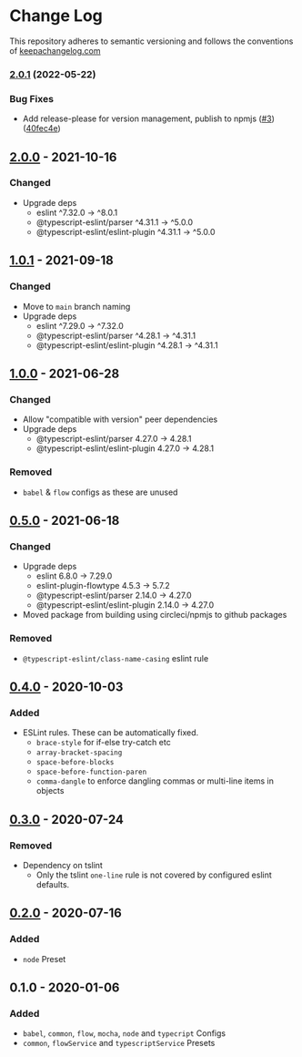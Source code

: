 # Change Log

This repository adheres to semantic versioning and follows the conventions of [keepachangelog.com](http://keepachangelog.com)

### [2.0.1](https://github.com/danieljimeneznz/eslint-config-danieljimeneznz/compare/v2.0.0...v2.0.1) (2022-05-22)

### Bug Fixes

- Add release-please for version management, publish to npmjs ([#3](https://github.com/danieljimeneznz/eslint-config-danieljimeneznz/issues/3)) ([40fec4e](https://github.com/danieljimeneznz/eslint-config-danieljimeneznz/commit/40fec4ef78ef74281f764223de959454f990a5b7))

## [2.0.0] - 2021-10-16

### Changed

- Upgrade deps
  - eslint ^7.32.0 → ^8.0.1
  - @typescript-eslint/parser ^4.31.1 → ^5.0.0
  - @typescript-eslint/eslint-plugin ^4.31.1 → ^5.0.0

## [1.0.1] - 2021-09-18

### Changed

- Move to `main` branch naming
- Upgrade deps
  - eslint ^7.29.0 → ^7.32.0
  - @typescript-eslint/parser ^4.28.1 → ^4.31.1
  - @typescript-eslint/eslint-plugin ^4.28.1 → ^4.31.1

## [1.0.0] - 2021-06-28

### Changed

- Allow "compatible with version" peer dependencies
- Upgrade deps
  - @typescript-eslint/parser 4.27.0 → 4.28.1
  - @typescript-eslint/eslint-plugin 4.27.0 → 4.28.1

### Removed

- `babel` & `flow` configs as these are unused

## [0.5.0] - 2021-06-18

### Changed

- Upgrade deps
  - eslint 6.8.0 → 7.29.0
  - eslint-plugin-flowtype 4.5.3 → 5.7.2
  - @typescript-eslint/parser 2.14.0 → 4.27.0
  - @typescript-eslint/eslint-plugin 2.14.0 → 4.27.0
- Moved package from building using circleci/npmjs to github packages

### Removed

- `@typescript-eslint/class-name-casing` eslint rule

## [0.4.0] - 2020-10-03

### Added

- ESLint rules. These can be automatically fixed.
  - `brace-style` for if-else try-catch etc
  - `array-bracket-spacing`
  - `space-before-blocks`
  - `space-before-function-paren`
  - `comma-dangle` to enforce dangling commas or multi-line items in objects

## [0.3.0] - 2020-07-24

### Removed

- Dependency on tslint
  - Only the tslint `one-line` rule is not covered by configured eslint defaults.

## [0.2.0] - 2020-07-16

### Added

- `node` Preset

## 0.1.0 - 2020-01-06

### Added

- `babel`, `common`, `flow`, `mocha`, `node` and `typecript` Configs
- `common`, `flowService` and `typescriptService` Presets

[unreleased]: https://github.com/danieljimeneznz/eslint-config-danieljimeneznz/compare/v2.0.0...HEAD
[2.0.0]: https://github.com/danieljimeneznz/eslint-config-danieljimeneznz/compare/v1.0.1...v2.0.0
[1.0.1]: https://github.com/danieljimeneznz/eslint-config-danieljimeneznz/compare/v1.0.0...v1.0.1
[1.0.0]: https://github.com/danieljimeneznz/eslint-config-danieljimeneznz/compare/v0.5.0...v1.0.0
[0.5.0]: https://github.com/danieljimeneznz/eslint-config-danieljimeneznz/compare/v0.4.0...v0.5.0
[0.4.0]: https://github.com/danieljimeneznz/eslint-config-danieljimeneznz/compare/v0.3.0...v0.4.0
[0.3.0]: https://github.com/danieljimeneznz/eslint-config-danieljimeneznz/compare/v0.2.0...v0.3.0
[0.2.0]: https://github.com/danieljimeneznz/eslint-config-danieljimeneznz/compare/v0.1.0...v0.2.0
